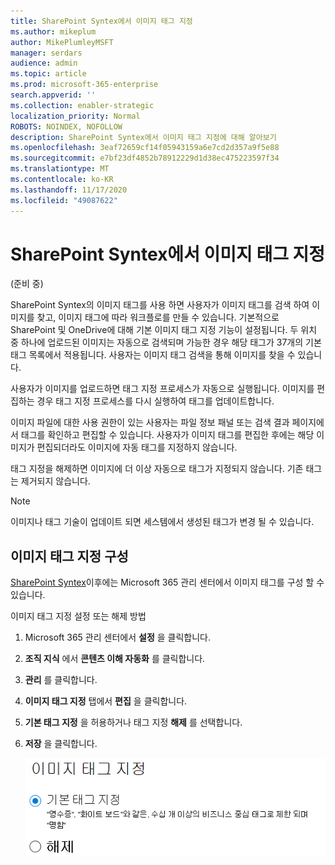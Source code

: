 ```yaml
---
title: SharePoint Syntex에서 이미지 태그 지정
ms.author: mikeplum
author: MikePlumleyMSFT
manager: serdars
audience: admin
ms.topic: article
ms.prod: microsoft-365-enterprise
search.appverid: ''
ms.collection: enabler-strategic
localization_priority: Normal
ROBOTS: NOINDEX, NOFOLLOW
description: SharePoint Syntex에서 이미지 태그 지정에 대해 알아보기
ms.openlocfilehash: 3eaf72659cf14f05943159a6e7cd2d357a9f5e88
ms.sourcegitcommit: e7bf23df4852b78912229d1d38ec475223597f34
ms.translationtype: MT
ms.contentlocale: ko-KR
ms.lasthandoff: 11/17/2020
ms.locfileid: "49087622"
---
```

# <a name="image-tagging-in-sharepoint-syntex"></a>SharePoint Syntex에서 이미지 태그 지정

(준비 중)

SharePoint Syntex의 이미지 태그를 사용 하면 사용자가 이미지 태그를 검색 하여 이미지를 찾고, 이미지 태그에 따라 워크플로를 만들 수 있습니다. 기본적으로 SharePoint 및 OneDrive에 대해 기본 이미지 태그 지정 기능이 설정됩니다. 두 위치 중 하나에 업로드된 이미지는 자동으로 검색되며 가능한 경우 해당 태그가 37개의 기본 태그 목록에서 적용됩니다. 사용자는 이미지 태그 검색을 통해 이미지를 찾을 수 있습니다.

사용자가 이미지를 업로드하면 태그 지정 프로세스가 자동으로 실행됩니다. 이미지를 편집하는 경우 태그 지정 프로세스를 다시 실행하여 태그를 업데이트합니다.

이미지 파일에 대한 사용 권한이 있는 사용자는 파일 정보 패널 또는 검색 결과 페이지에서 태그를 확인하고 편집할 수 있습니다. 사용자가 이미지 태그를 편집한 후에는 해당 이미지가 편집되더라도 이미지에 자동 태그를 지정하지 않습니다.

태그 지정을 해제하면 이미지에 더 이상 자동으로 태그가 지정되지 않습니다. 기존 태그는 제거되지 않습니다.

> [!NOTE]
> 이미지나 태그 기술이 업데이트 되면 세스템에서 생성된 태그가 변경 될 수 있습니다.


## <a name="configure-image-tagging"></a>이미지 태그 지정 구성

[SharePoint Syntex](set-up-content-understanding.md)이후에는 Microsoft 365 관리 센터에서 이미지 태그를 구성 할 수 있습니다.  

이미지 태그 지정 설정 또는 해제 방법

1. Microsoft 365 관리 센터에서 **설정** 을 클릭합니다.

2. **조직 지식** 에서 **콘텐츠 이해 자동화** 를 클릭합니다.

3. **관리** 를 클릭합니다.

4. **이미지 태그 지정** 탭에서 **편집** 을 클릭합니다.

5. **기본 태그 지정** 을 허용하거나 태그 지정 **해제** 를 선택합니다.

6. **저장** 을 클릭합니다.

    ![이미지 태그 지정 컨트롤 스크린샷](../media/content-understanding/sharepoint-syntex-image-tagging-control.png)
